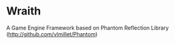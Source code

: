 # Wraith
A Game Engine Framework based on Phantom Reflection Library (http://github.com/vlmillet/Phantom)
